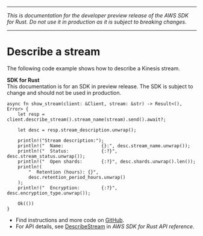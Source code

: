 --------

 *This is documentation for the developer preview release of the AWS SDK for Rust\. Do not use it in production as it is subject to breaking changes\.* 

--------

# Describe a stream<a name="kinesis_DescribeStream_rust_topic"></a>

The following code example shows how to describe a Kinesis stream\.

**SDK for Rust**  
This documentation is for an SDK in preview release\. The SDK is subject to change and should not be used in production\.
  

```
async fn show_stream(client: &Client, stream: &str) -> Result<(), Error> {
    let resp = client.describe_stream().stream_name(stream).send().await?;

    let desc = resp.stream_description.unwrap();

    println!("Stream description:");
    println!("  Name:              {}:", desc.stream_name.unwrap());
    println!("  Status:            {:?}", desc.stream_status.unwrap());
    println!("  Open shards:       {:?}", desc.shards.unwrap().len());
    println!(
        "  Retention (hours): {}",
        desc.retention_period_hours.unwrap()
    );
    println!("  Encryption:        {:?}", desc.encryption_type.unwrap());

    Ok(())
}
```
+  Find instructions and more code on [GitHub](https://github.com/awsdocs/aws-doc-sdk-examples/tree/main/.rust_alpha/kinesis#code-examples)\. 
+  For API details, see [DescribeStream](https://awslabs.github.io/aws-sdk-rust/) in *AWS SDK for Rust API reference*\. 